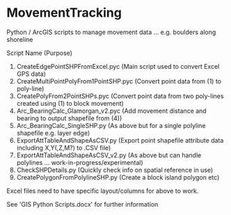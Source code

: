 # MovementTracking
Python / ArcGIS scripts to manage movement data ... e.g. boulders along shoreline

Script Name (Purpose)
1) CreateEdgePointSHPFromExcel.pyc         (Main script used to convert Excel GPS data)
2) CreateMultiPointPolyFrom1PointSHP.pyc   (Convert point data from (1) to poly-line)
3) CreatePolyFrom2PointSHPs.pyc            (Convert point data from two  poly-lines created using (1) to block movement)
4) Arc_BearingCalc_Glamorgan_v2.pyc        (Add movement distance and bearing to output shapefile from (4))
5) Arc_BearingCalc_SingleSHP.py            (As above but for a single polyline shapefile e.g. layer edge)
6) ExportAttTableAndShapeAsCSV.py          (Export point shapefile attribute data including X,Y(,Z,M?) to .CSV file)
7) ExportAttTableAndShapeAsCSV_v2.py       (As above but can handle polylines … work-in-progress/experimental)
8) CheckSHPDetails.py                      (Quickly check info on spatial reference in use)
9) CreatePolygonFromPolylineSHP.py         (Create a block island polygon etc)

Excel files need to have specific layout/columns for above to work.

See 'GIS Python Scripts.docx' for further information
